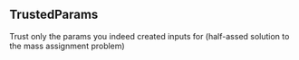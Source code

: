 ## TrustedParams

Trust only the params you indeed created inputs for (half-assed solution to the mass assignment problem)